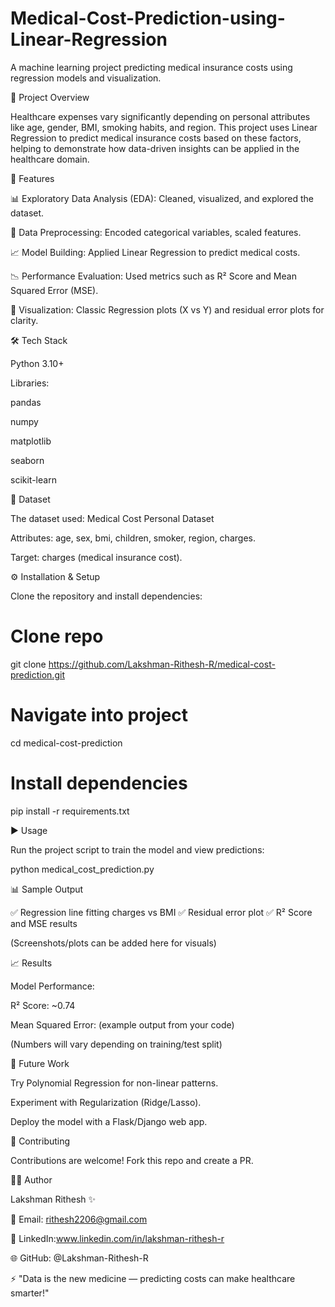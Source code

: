 # Medical-Cost-Prediction-using-Linear-Regression
A machine learning project predicting medical insurance costs using regression models and visualization.

📌 Project Overview

Healthcare expenses vary significantly depending on personal attributes like age, gender, BMI, smoking habits, and region.
This project uses Linear Regression to predict medical insurance costs based on these factors, helping to demonstrate how data-driven insights can be applied in the healthcare domain.

🚀 Features

📊 Exploratory Data Analysis (EDA): Cleaned, visualized, and explored the dataset.

🧹 Data Preprocessing: Encoded categorical variables, scaled features.

📈 Model Building: Applied Linear Regression to predict medical costs.

📉 Performance Evaluation: Used metrics such as R² Score and Mean Squared Error (MSE).

🎨 Visualization: Classic Regression plots (X vs Y) and residual error plots for clarity.

🛠️ Tech Stack

Python 3.10+

Libraries:

pandas

numpy

matplotlib

seaborn

scikit-learn

📂 Dataset

The dataset used: Medical Cost Personal Dataset

Attributes: age, sex, bmi, children, smoker, region, charges.

Target: charges (medical insurance cost).

⚙️ Installation & Setup

Clone the repository and install dependencies:

# Clone repo
git clone https://github.com/Lakshman-Rithesh-R/medical-cost-prediction.git

# Navigate into project
cd medical-cost-prediction

# Install dependencies
pip install -r requirements.txt

▶️ Usage

Run the project script to train the model and view predictions:

python medical_cost_prediction.py

📊 Sample Output

✅ Regression line fitting charges vs BMI
✅ Residual error plot
✅ R² Score and MSE results

(Screenshots/plots can be added here for visuals)

📈 Results

Model Performance:

R² Score: ~0.74

Mean Squared Error: (example output from your code)

(Numbers will vary depending on training/test split)

🔮 Future Work

Try Polynomial Regression for non-linear patterns.

Experiment with Regularization (Ridge/Lasso).

Deploy the model with a Flask/Django web app.

🤝 Contributing

Contributions are welcome! Fork this repo and create a PR.

🧑‍💻 Author

Lakshman Rithesh ✨

📧 Email: rithesh2206@gmail.com

🔗 LinkedIn:www.linkedin.com/in/lakshman-rithesh-r



🌐 GitHub: @Lakshman-Rithesh-R

⚡ "Data is the new medicine — predicting costs can make healthcare smarter!"
